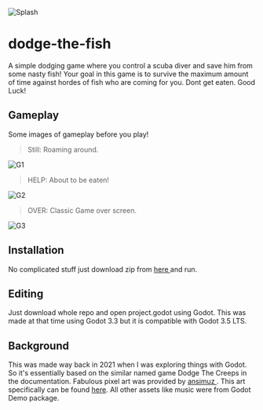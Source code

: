 ![Splash](https://github.com/CjSidharth/dodge-the-fish/assets/79306390/8af114c8-25ca-4821-b773-1b38ce6399c9)
# dodge-the-fish
A simple dodging game where you control a scuba diver and save him from some nasty fish!
Your goal in this game is to survive the maximum amount of time against hordes of fish who are coming for you.
Dont get eaten. Good Luck!
## Gameplay
Some images of gameplay before you play!
<blockquote> Still: Roaming around. </blockquote>

![G1](https://github.com/CjSidharth/dodge-the-fish/assets/79306390/c3ca0afe-21f4-4cfb-81d1-b693a8c632e5)
<blockquote> HELP: About to be eaten! </blockquote>

![G2](https://github.com/CjSidharth/dodge-the-fish/assets/79306390/ba105d71-cc0e-47b5-ba20-7719d7ca50fa)
<blockquote>OVER: Classic Game over screen.</blockquote>

![G3](https://github.com/CjSidharth/dodge-the-fish/assets/79306390/83921b6f-64d4-40fb-9f5f-ec8baa43fd89)

## Installation
No complicated stuff just download zip from <a href = "https://github.com/CjSidharth/dodge-the-fish/blob/main/DTF.zip">here </a> and run.
## Editing
Just download whole repo and open project.godot using Godot. This was made at that time using Godot 3.3 but it is compatible with Godot 3.5 LTS.
## Background
This was made way back in 2021 when I was exploring things with Godot. So it's essentially based on the similar named game Dodge The Creeps in the documentation.
Fabulous pixel art was provided by <a href = "https://opengameart.org/users/ansimuz"> ansimuz </a>. This art specifically can be found <a href="https://opengameart.org/content/underwater-diving-pack"> here</a>.
All other assets like music were from Godot Demo package.
